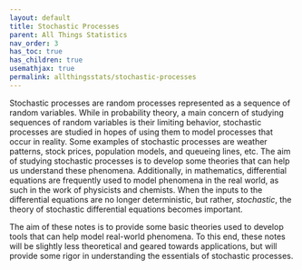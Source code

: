 ```yaml
---
layout: default
title: Stochastic Processes
parent: All Things Statistics
nav_order: 3
has_toc: true
has_children: true
usemathjax: true
permalink: allthingsstats/stochastic-processes
---
```


Stochastic processes are random processes represented as a sequence of random variables. While in probability theory, a main concern of studying sequences of random variables is their limiting behavior, stochastic processes are studied in hopes of using them to model processes that occur in reality. Some examples of stochastic processes are weather patterns, stock prices, population models, and queueing lines, etc. The aim of studying stochastic processes is to develop some theories that can help us understand these phenomena. Additionally, in mathematics, differential equations are frequently used to model phenomena in the real world, as such in the work of physicists and chemists. When the inputs to the differential equations are no longer deterministic, but rather, *stochastic*, the theory of stochastic differential equations becomes important. 

The aim of these notes is to provide some basic theories used to develop tools that can help model real-world phenomena. To this end, these notes will be slightly less theoretical and geared towards applications, but will provide some rigor in understanding the essentials of stochastic processes.



